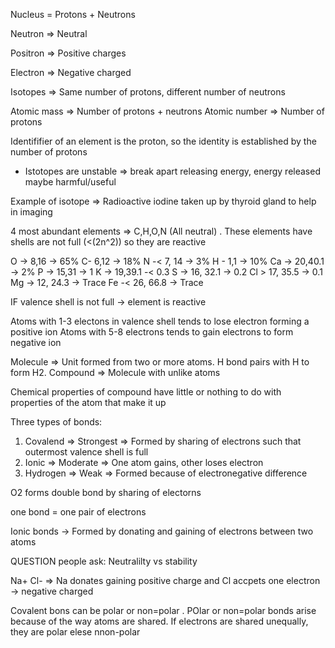 Nucleus = Protons + Neutrons

Neutron => Neutral

Positron => Positive charges

Electron => Negative charged

Isotopes => Same number of protons, different number of neutrons

Atomic mass => Number of protons + neutrons
Atomic number => Number of protons

Identififier of an element is the proton, so the identity is established by the number of protons

- Istotopes are unstable => break apart releasing energy, energy released maybe harmful/useful

Example of isotope => Radioactive iodine taken up by thyroid gland to help in imaging

4 most abundant elements => C,H,O,N (All neutral) . These elements have shells are not full (<(2n^2)) so they are reactive

O -> 8,16  -> 65%
C- 6,12 -> 18% 
N -< 7, 14 -> 3%
H - 1,1 -> 10%
Ca -> 20,40.1 -> 2%
P -> 15,31 -> 1
K -> 19,39.1 -< 0.3
S -> 16, 32.1 -> 0.2
Cl > 17, 35.5 -> 0.1
Mg -> 12, 24.3 -> Trace
Fe -< 26, 66.8 -> Trace

IF valence shell is not full -> element is reactive

Atoms with 1-3 electons in valence shell tends to lose electron forming a positive ion
Atoms with 5-8 electrons tends to gain electrons to form negative ion

Molecule => Unit formed from two or more atoms. H bond pairs with H to form H2.
Compound => Molecule with unlike atoms

Chemical properties of compound have little or nothing to do with properties of the atom that make it up

Three types of bonds:
1. Covalend => Strongest => Formed by sharing of electrons such that outermost valence shell is full
2. Ionic => Moderate => One atom gains, other loses electron
3. Hydrogen => Weak  => Formed because of electronegative difference

O2 forms double bond by sharing of electorns

one bond = one pair of electrons

Ionic bonds -> Formed by donating and gaining of electrons between two atoms 

QUESTION people ask: Neutralilty vs stability

Na+ Cl- => Na donates gaining positive charge and Cl accpets one electron -> negative charged

Covalent bons can be polar or non=polar . POlar or non=polar bonds arise because of the way atoms are shared.
If electrons are shared unequally,  they are polar elese nnon-polar




